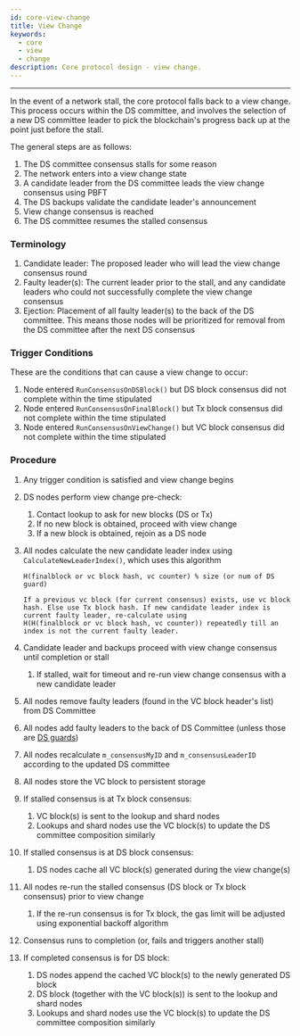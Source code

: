 ```yaml
---
id: core-view-change
title: View Change
keywords:
  - core
  - view
  - change
description: Core protocol design - view change.
---
```


---

In the event of a network stall, the core protocol falls back to a view change.
This process occurs within the DS committee, and involves the selection of a new
DS committee leader to pick the blockchain's progress back up at the point just
before the stall.

The general steps are as follows:

1. The DS committee consensus stalls for some reason
1. The network enters into a view change state
1. A candidate leader from the DS committee leads the view change consensus
   using PBFT
1. The DS backups validate the candidate leader's announcement
1. View change consensus is reached
1. The DS committee resumes the stalled consensus

### Terminology

1. Candidate leader: The proposed leader who will lead the view change consensus
   round
1. Faulty leader(s): The current leader prior to the stall, and any candidate
   leaders who could not successfully complete the view change consensus
1. Ejection: Placement of all faulty leader(s) to the back of the DS committee.
   This means those nodes will be prioritized for removal from the DS committee
   after the next DS consensus

### Trigger Conditions

These are the conditions that can cause a view change to occur:

1. Node entered `RunConsensusOnDSBlock()` but DS block consensus did not
   complete within the time stipulated
1. Node entered `RunConsensusOnFinalBlock()` but Tx block consensus did not
   complete within the time stipulated
1. Node entered `RunConsensusOnViewChange()` but VC block consensus did not
   complete within the time stipulated

### Procedure

1. Any trigger condition is satisfied and view change begins
1. DS nodes perform view change pre-check:
   1. Contact lookup to ask for new blocks (DS or Tx)
   1. If no new block is obtained, proceed with view change
   1. If a new block is obtained, rejoin as a DS node
1. All nodes calculate the new candidate leader index using
   `CalculateNewLeaderIndex()`, which uses this algorithm

   ```text
   H(finalblock or vc block hash, vc counter) % size (or num of DS guard)

   If a previous vc block (for current consensus) exists, use vc block hash. Else use Tx block hash. If new candidate leader index is current faulty leader, re-calculate using
   H(H(finalblock or vc block hash, vc counter)) repeatedly till an index is not the current faulty leader.
   ```

1. Candidate leader and backups proceed with view change consensus until
   completion or stall
   1. If stalled, wait for timeout and re-run view change consensus with a new
      candidate leader
1. All nodes remove faulty leaders (found in the VC block header's list) from DS
   Committee
1. All nodes add faulty leaders to the back of DS Committee (unless those are
   [DS guards](core-guard-mode.md))
1. All nodes recalculate `m_consensusMyID` and `m_consensusLeaderID` according
   to the updated DS committee
1. All nodes store the VC block to persistent storage
1. If stalled consensus is at Tx block consensus:
   1. VC block(s) is sent to the lookup and shard nodes
   1. Lookups and shard nodes use the VC block(s) to update the DS committee
      composition similarly
1. If stalled consensus is at DS block consensus:
   1. DS nodes cache all VC block(s) generated during the view change(s)
1. All nodes re-run the stalled consensus (DS block or Tx block consensus) prior
   to view change
   1. If the re-run consensus is for Tx block, the gas limit will be adjusted
      using exponential backoff algorithm
1. Consensus runs to completion (or, fails and triggers another stall)
1. If completed consensus is for DS block:
   1. DS nodes append the cached VC block(s) to the newly generated DS block
   1. DS block (together with the VC block(s)) is sent to the lookup and shard
      nodes
   1. Lookups and shard nodes use the VC block(s) to update the DS committee
      composition similarly
